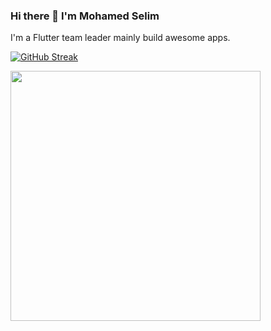 ### Hi there 👋 I'm Mohamed Selim

I'm a Flutter team leader mainly build awesome apps.

[![GitHub Streak](https://github-readme-streak-stats.herokuapp.com?user=mokhselim)](https://git.io/streak-stats)

<img src="https://github-readme-stats.vercel.app/api?username=mokhselim&show_icons=true&theme=ADD_THEME_HERE" width="400">

<!--
**mokhselim/mokhselim** is a ✨ _special_ ✨ repository because its `README.md` (this file) appears on your GitHub profile.

Here are some ideas to get you started:

- 🔭 I’m currently working on ...
- 🌱 I’m currently learning ...
- 👯 I’m looking to collaborate on ...
- 🤔 I’m looking for help with ...
- 💬 Ask me about ...
- 📫 How to reach me: ...
- 😄 Pronouns: ...
- ⚡ Fun fact: ...
-->
